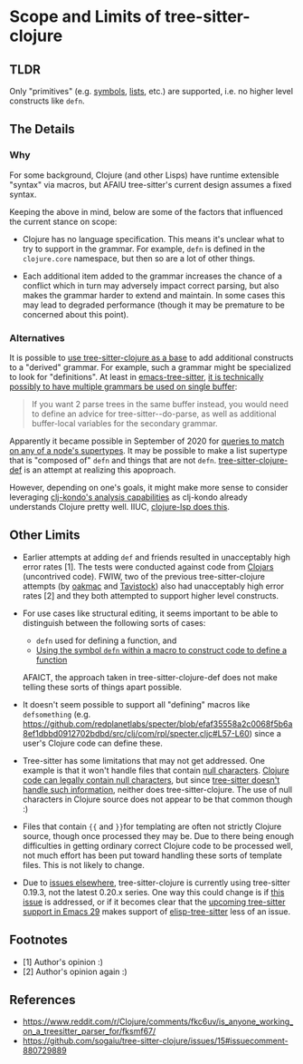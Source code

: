 # Scope and Limits of tree-sitter-clojure

## TLDR

Only "primitives"
(e.g. [symbols](https://github.com/sogaiu/tree-sitter-clojure/blob/c00293fb0cd5ce3a7005c0601e9b546c1ea73094/grammar.js#L280-L282),
[lists](https://github.com/sogaiu/tree-sitter-clojure/blob/c00293fb0cd5ce3a7005c0601e9b546c1ea73094/grammar.js#L307-L309),
etc.) are supported, i.e. no higher level constructs like `defn`.

## The Details

### Why

For some background, Clojure (and other Lisps) have runtime extensible
"syntax" via macros, but AFAIU tree-sitter's current design assumes a
fixed syntax.

Keeping the above in mind, below are some of the factors that
influenced the current stance on scope:

* Clojure has no language specification.  This means it's unclear what
  to try to support in the grammar.  For example, `defn` is defined in
  the `clojure.core` namespace, but then so are a lot of other things.

* Each additional item added to the grammar increases the chance of a
  conflict which in turn may adversely impact correct parsing, but
  also makes the grammar harder to extend and maintain.  In some cases
  this may lead to degraded performance (though it may be premature to
  be concerned about this point).

### Alternatives

It is possible to [use tree-sitter-clojure as a
base](https://github.com/tree-sitter/tree-sitter/issues/645) to add
additional constructs to a "derived" grammar.  For example, such a
grammar might be specialized to look for "definitions".  At least in
[emacs-tree-sitter](https://github.com/ubolonton/emacs-tree-sitter),
[it is technically possibly to have multiple grammars be used on
single
buffer](https://github.com/ubolonton/emacs-tree-sitter/discussions/129#discussioncomment-502836):

> If you want 2 parse trees in the same buffer instead, you would need
> to define an advice for tree-sitter--do-parse, as well as additional
> buffer-local variables for the secondary grammar.

Apparently it became possible in September of 2020 for [queries to
match on any of a node's
supertypes](https://github.com/tree-sitter/tree-sitter/pull/738).  It
may be possible to make a list supertype that is "composed of" `defn`
and things that are not `defn`.
[tree-sitter-clojure-def](https://github.com/sogaiu/tree-sitter-clojure-def)
is an attempt at realizing this apoproach.

However, depending on one's goals, it might make more sense to
consider leveraging [clj-kondo's analysis
capabilities](https://github.com/clj-kondo/clj-kondo/tree/master/analysis)
as clj-kondo already understands Clojure pretty well. IIUC,
[clojure-lsp does
this](https://github.com/clojure-lsp/clojure-lsp/blob/14724457f0d553795dfe16317d3ee6c5fc97d4ba/deps.edn#L21).

## Other Limits

* Earlier attempts at adding `def` and friends resulted in
  unacceptably high error rates [1].  The tests were conducted against
  code from [Clojars](https://clojars.org/) (uncontrived code).  FWIW,
  two of the previous tree-sitter-clojure attempts (by
  [oakmac](https://github.com/oakmac/tree-sitter-clojure) and
  [Tavistock](https://github.com/Tavistock/tree-sitter-clojure)) also
  had unacceptably high error rates [2] and they both attempted to
  support higher level constructs.

* For use cases like structural editing, it seems important to be able
  to distinguish between the following sorts of cases:
    * `defn` used for defining a function, and
    *  [Using the symbol `defn` within a macro to construct code to define a function](https://github.com/Raynes/conch/blob/685f2c73138f376f2aa0623053dfdaba350a04f4/src/me/raynes/conch.clj#L251-L252)

    AFAICT, the approach taken in tree-sitter-clojure-def does not
    make telling these sorts of things apart possible.

* It doesn't seem possible to support all "defining" macros like `
  defsomething`
  (e.g. https://github.com/redplanetlabs/specter/blob/efaf35558a2c0068f5b6a8ef1dbbd0912702bdbd/src/clj/com/rpl/specter.cljc#L57-L60)
  since a user's Clojure code can define these.

* Tree-sitter has some limitations that may not get addressed.  One
  example is that it won't handle files that contain [null
  characters](https://en.wikipedia.org/wiki/Null_character).  [Clojure
  code can legally contain null
  characters](https://github.com/santifa/clj-dbase/blob/a1d6de1bfba3fd0a90efed837a6483e93f22524e/src/clj_dbase/core.clj#L121),
  but since [tree-sitter doesn't handle such
  information](https://github.com/tree-sitter/tree-sitter/issues/1167),
  neither does tree-sitter-clojure.  The use of null characters in
  Clojure source does not appear to be that common though :)

* Files that contain `{{` and `}}`for templating are often not strictly
  Clojure source, though once processed they may be.  Due to there
  being enough difficulties in getting ordinary correct Clojure code
  to be processed well, not much effort has been put toward handling
  these sorts of template files.  This is not likely to change.

* Due to [issues
  elsewhere](https://github.com/sogaiu/tree-sitter-clojure/pull/26),
  tree-sitter-clojure is currently using tree-sitter 0.19.3, not the
  latest 0.20.x series.  One way this could change is if [this
  issue](https://github.com/tree-sitter/tree-sitter/issues/1336) is
  addressed, or if it becomes clear that the [upcoming tree-sitter
  support in Emacs
  29](https://github.com/emacs-mirror/emacs/blob/d90d7d15f2f78c37b9a5c775e617ab6f5cd5fb01/etc/NEWS#L34-L69)
  makes support of
  [elisp-tree-sitter](https://github.com/emacs-tree-sitter/elisp-tree-sitter/)
  less of an issue.

## Footnotes

* [1] Author's opinion :)
* [2] Author's opinion again :)

## References

* https://www.reddit.com/r/Clojure/comments/fkc6uv/is_anyone_working_on_a_treesitter_parser_for/fksmf67/
* https://github.com/sogaiu/tree-sitter-clojure/issues/15#issuecomment-880729889
